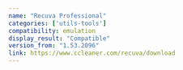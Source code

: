 ```yaml
---
name: "Recuva Professional"
categories: ['utils-tools']
compatibility: emulation
display_result: "Compatible"
version_from: "1.53.2096"
link: https://www.ccleaner.com/recuva/download
---
```


